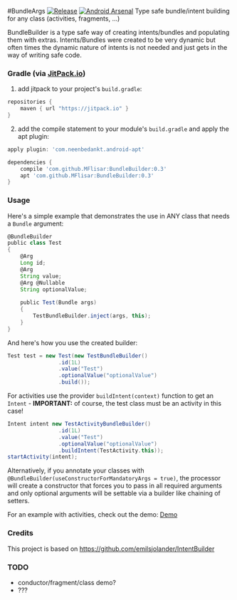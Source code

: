 #BundleArgs [![Release](https://jitpack.io/v/MFlisar/BundleArgs.svg)](https://jitpack.io/#MFlisar/BundleArgs) [![Android Arsenal](https://img.shields.io/badge/Android%20Arsenal-BundleArgs-brightgreen.svg?style=flat)](https://android-arsenal.com/details/1/5289)
Type safe bundle/intent building for any class (activities, fragments, ...) 

BundleBuilder is a type safe way of creating intents/bundles and populating them with extras. Intents/Bundles were created to be very dynamic but often times the dynamic nature of intents is not needed and just gets in the way of writing safe code.

 
### Gradle (via [JitPack.io](https://jitpack.io/))

1) add jitpack to your project's `build.gradle`:
```groovy
repositories {
    maven { url "https://jitpack.io" }
}
```
2) add the compile statement to your module's `build.gradle` and apply the apt plugin:
```groovy
apply plugin: 'com.neenbedankt.android-apt'

dependencies {
    compile 'com.github.MFlisar:BundleBuilder:0.3'
    apt 'com.github.MFlisar:BundleBuilder:0.3'
}
```

### Usage

Here's a simple example that demonstrates the use in ANY class that needs a `Bundle` argument:

```groovy
@BundleBuilder
public class Test
{
    @Arg
    Long id;
    @Arg
    String value;
    @Arg @Nullable
    String optionalValue;
    
    public Test(Bundle args)
    {
        TestBundleBuilder.inject(args, this);
    }
}
```

And here's how you use the created builder:

```groovy
Test test = new Test(new TestBundleBuilder()
                .id(1L)
                .value("Test")
                .optionalValue("optionalValue")
                .build());
```

For activities use the provider `buildIntent(context)` function to get an `Intent` - **IMPORTANT:** of course, the test class must be an activity in this case!
```groovy
Intent intent new TestActivityBundleBuilder()
                .id(1L)
                .value("Test")
                .optionalValue("optionalValue")
                .buildIntent(TestActivity.this));
startActivity(intent);
```

Alternatively, if you annotate your classes with `@BundleBuilder(useConstructorForMandatoryArgs = true)`, the processor will create a constructor that forces you to pass in all required arguments and only optional arguments will be settable via a builder like chaining of setters.

For an example with activities, check out the demo: [Demo](https://github.com/MFlisar/BundleArgs/tree/master/sample/src/main/java/com/michaelflisar/bundlebuilder/sample)

### Credits

This project is based on https://github.com/emilsjolander/IntentBuilder

### TODO

* conductor/fragment/class demo?
* ???

